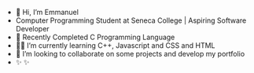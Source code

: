 - 👋 Hi, I’m Emmanuel
-  Computer Programming Student at Seneca College | Aspiring Software Developer
- 🌱 Recently Completed C Programming Language
-  👨‍💻 I’m currently learning C++, Javascript and CSS and HTML
- 🥅 I’m looking to collaborate on some projects and develop my portfolio
- ✨ ✨ 

